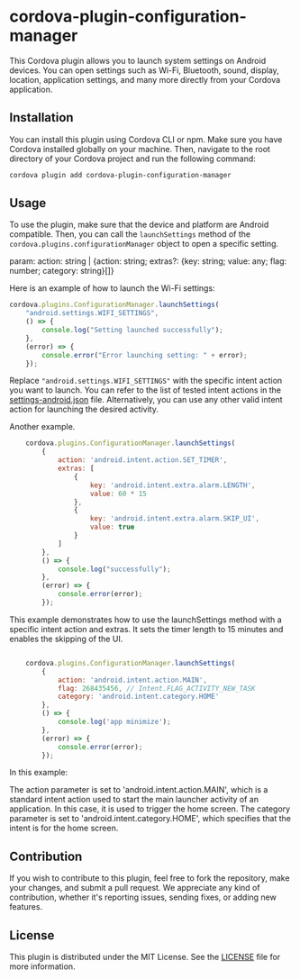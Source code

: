 # cordova-plugin-configuration-manager

This Cordova plugin allows you to launch system settings on Android devices. You can open settings such as Wi-Fi, Bluetooth, sound, display, location, application settings, and many more directly from your Cordova application.

## Installation

You can install this plugin using Cordova CLI or npm. Make sure you have Cordova installed globally on your machine. Then, navigate to the root directory of your Cordova project and run the following command:

```bash
cordova plugin add cordova-plugin-configuration-manager
```

## Usage

To use the plugin, make sure that the device and platform are Android compatible. 
Then, you can call the `launchSettings` method of the `cordova.plugins.configurationManager` object to open a specific setting.

param: action: string | {action: string; extras?: {key: string; value: any; flag: number; category: string}[]}

Here is an example of how to launch the Wi-Fi settings:

```javascript
cordova.plugins.ConfigurationManager.launchSettings(
    "android.settings.WIFI_SETTINGS",
    () => {
        console.log("Setting launched successfully");
    },
    (error) => {
        console.error("Error launching setting: " + error);
    });
```
Replace `"android.settings.WIFI_SETTINGS"` with the specific intent action you want to launch. You can refer to the list of tested intent actions in the [settings-android.json](./settings-android.json) file. Alternatively, you can use any other valid intent action for launching the desired activity.


Another example. 

```javascript
    cordova.plugins.ConfigurationManager.launchSettings(
        {
            action: 'android.intent.action.SET_TIMER',
            extras: [
                {
                    key: 'android.intent.extra.alarm.LENGTH',
                    value: 60 * 15
                },
                {
                    key: 'android.intent.extra.alarm.SKIP_UI',
                    value: true
                }
            ]
        },
        () => {
            console.log("successfully");
        },
        (error) => {
            console.error(error);
        });
```
This example demonstrates how to use the launchSettings method with a specific intent action and extras. 
It sets the timer length to 15 minutes and enables the skipping of the UI. 

```javascript

    cordova.plugins.ConfigurationManager.launchSettings(
        {
            action: 'android.intent.action.MAIN',
            flag: 268435456, // Intent.FLAG_ACTIVITY_NEW_TASK
            category: 'android.intent.category.HOME'
        },
        () => {
            console.log('app minimize');
        },
        (error) => {
            console.error(error);
        });

```
In this example:

The action parameter is set to 'android.intent.action.MAIN', which is a standard intent action used to start the main launcher activity of an application. 
In this case, it is used to trigger the home screen.
The category parameter is set to 'android.intent.category.HOME', which specifies that the intent is for the home screen.


## Contribution

If you wish to contribute to this plugin, feel free to fork the repository, make your changes, and submit a pull request. 
We appreciate any kind of contribution, whether it's reporting issues, sending fixes, or adding new features.

## License

This plugin is distributed under the MIT License. See the [LICENSE](./LICENSE) file for more information.

